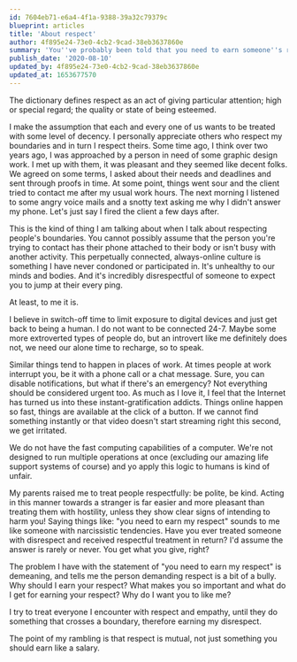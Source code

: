 ```yaml
---
id: 7604eb71-e6a4-4f1a-9388-39a32c79379c
blueprint: articles
title: 'About respect'
author: 4f895e24-73e0-4cb2-9cad-38eb3637860e
summary: 'You''ve probably been told that you need to earn someone''s respect. I respectfully disagree.'
publish_date: '2020-08-10'
updated_by: 4f895e24-73e0-4cb2-9cad-38eb3637860e
updated_at: 1653677570
---
```

The dictionary defines respect as an act of giving particular attention; high or special regard; the quality or state of being esteemed. 

I make the assumption that each and every one of us wants to be treated with some level of decency. I personally appreciate others who respect my boundaries and in turn I respect theirs. Some time ago, I think over two years ago, I was approached by a person in need of some graphic design work. I met up with them, it was pleasant and they seemed like decent folks. We agreed on some terms, I asked about their needs and deadlines and sent through proofs in time. At some point, things went sour and the client tried to contact me after my usual work hours. The next morning I listened to some angry voice mails and a snotty text asking me why I didn't answer my phone. Let's just say I fired the client a few days after.

This is the kind of thing I am talking about when I talk about respecting people's boundaries. You cannot possibly assume that the person you're trying to contact has their phone attached to their body or isn't busy with another activity. This perpetually connected, always-online culture is something I have never condoned or participated in. It's unhealthy to our minds and bodies. And it's incredibly disrespectful of someone to expect you to jump at their every ping.

At least, to me it is.

I believe in switch-off time to limit exposure to digital devices and just get back to being a human. I do not want to be connected 24-7. Maybe some more extroverted types of people do, but an introvert like me definitely does not, we need our alone time to recharge, so to speak.

Similar things tend to happen in places of work. At times people at work interrupt you, be it with a phone call or a chat message. Sure, you can disable notifications, but what if there's an emergency? Not everything should be considered urgent too. As much as I love it, I feel that the Internet has turned us into these instant-gratification addicts. Things online happen so fast, things are available at the click of a button. If we cannot find something instantly or that video doesn't start streaming right this second, we get irritated. 

We do not have the fast computing capabilities of a computer. We're not designed to run multiple operations at once (excluding our amazing life support systems of course) and yo apply this logic to humans is kind of unfair. 

My parents raised me to treat people respectfully: be polite, be kind. Acting in this manner towards a stranger is far easier and more pleasant than treating them with hostility, unless they show clear signs of intending to harm you! Saying things like: "you need to earn my respect" sounds to me like someone with narcissistic tendencies. Have you ever treated someone with disrespect and received respectful treatment in return? I'd assume the answer is rarely or never. You get what you give, right? 

The problem I have with the statement of "you need to earn my respect" is demeaning, and tells me the person demanding respect is a bit of a bully. Why should I earn your respect? What makes you so important and what do I get for earning your respect? Why do I want you to like me? 

I try to treat everyone I encounter with respect and empathy, until they do something that crosses a boundary, therefore earning my disrespect.

The point of my rambling is that respect is mutual, not just something you should earn like a salary.